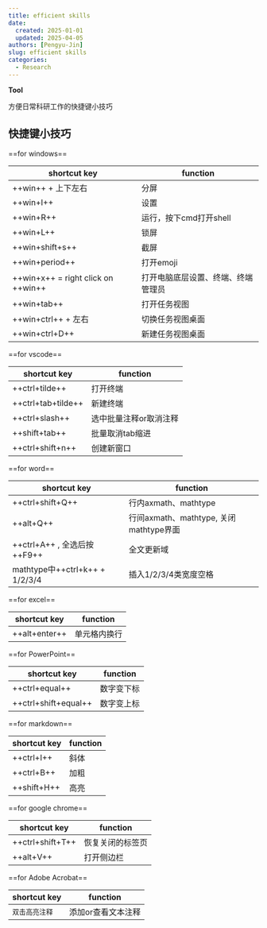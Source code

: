 ```yaml
---
title: efficient skills
date:
  created: 2025-01-01
  updated: 2025-04-05
authors: [Pengyu-Jin]
slug: efficient skills
categories:
  - Research
---
```

**Tool**

方便日常科研工作的快捷键小技巧

<!-- more -->

## 快捷键小技巧

==for windows==

| shortcut key | function |
| ----------- | --------- |
| ++win++ + 上下左右| 分屏  |
| ++win+I++   | 设置 |
| ++win+R++   | 运行，按下cmd打开shell |
| ++win+L++     | 锁屏 |
| ++win+shift+s++| 截屏 |
| ++win+period++    |打开emoji|
| ++win+x++ = right click on ++win++| 打开电脑底层设置、终端、终端管理员 |
| ++win+tab++   |打开任务视图 |
| ++win+ctrl++ + 左右|切换任务视图桌面 |
| ++win+ctrl+D++ |新建任务视图桌面 |

==for vscode==

| shortcut key | function |
| ----------- | --------- |
| ++ctrl+tilde++ | 打开终端  |
| ++ctrl+tab+tilde++ | 新建终端  |
| ++ctrl+slash++| 选中批量注释or取消注释  |
| ++shift+tab++ | 批量取消tab缩进  |
| ++ctrl+shift+n++ | 创建新窗口  |

==for word==

| shortcut key | function |
| ----------- | --------- |
| ++ctrl+shift+Q++ | 行内axmath、mathtype |
| ++alt+Q++| 行间axmath、mathtype, 关闭mathtype界面 |
| ++ctrl+A++ , 全选后按++F9++| 全文更新域 |
| mathtype中++ctrl+k++ + 1/2/3/4| 插入1/2/3/4类宽度空格 |

==for excel==

| shortcut key | function |
| ----------- | --------- |
| ++alt+enter++| 单元格内换行 |

==for PowerPoint==

| shortcut key | function |
| ----------- | --------- |
| ++ctrl+equal++| 数字变下标 |
| ++ctrl+shift+equal++| 数字变上标 |

==for markdown==

| shortcut key | function |
| ----------- | --------- |
| ++ctrl+I++| 斜体 |
| ++ctrl+B++| 加粗 |
| ++shift+H++| 高亮 |

==for google chrome==

| shortcut key | function |
| ----------- | --------- |
| ++ctrl+shift+T++| 恢复关闭的标签页 |
|  ++alt+V++  |打开侧边栏|

==for Adobe Acrobat==

| shortcut key | function |
| ----------- | --------- |
| `双击高亮注释`| 添加or查看文本注释 |




